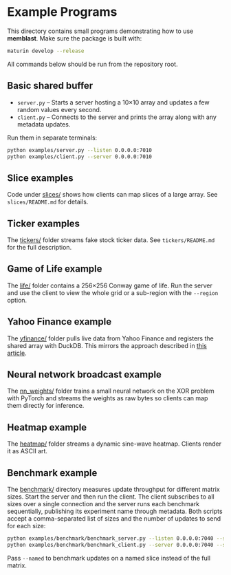 # Example Programs

This directory contains small programs demonstrating how to use **memblast**. Make sure the package is built with:

```bash
maturin develop --release
```

All commands below should be run from the repository root.

## Basic shared buffer

- `server.py` – Starts a server hosting a 10×10 array and updates a few random values every second.
- `client.py` – Connects to the server and prints the array along with any metadata updates.

Run them in separate terminals:

```bash
python examples/server.py --listen 0.0.0.0:7010
python examples/client.py --server 0.0.0.0:7010
```

## Slice examples

Code under [slices/](slices/) shows how clients can map slices of a large array. See `slices/README.md` for details.

## Ticker examples

The [tickers/](tickers/) folder streams fake stock ticker data. See `tickers/README.md` for the full description.

## Game of Life example

The [life/](life/) folder contains a 256×256 Conway game of life. Run the server and
use the client to view the whole grid or a sub-region with the `--region` option.

## Yahoo Finance example

The [yfinance/](yfinance/) folder pulls live data from Yahoo Finance and
registers the shared array with DuckDB. This mirrors the approach described in
[this article](https://www.defconq.tech/docs/tutorials/realTimeStocks?trk=feed_main-feed-card_feed-article-content).

## Neural network broadcast example

The [nn_weights/](nn_weights/) folder trains a small neural network on the XOR problem with PyTorch and streams the weights as raw bytes so clients can map them directly for inference.

## Heatmap example

The [heatmap/](heatmap/) folder streams a dynamic sine-wave heatmap. Clients render it as ASCII art.


## Benchmark example

The [benchmark/](benchmark/) directory measures update throughput for different
matrix sizes. Start the server and then run the client. The client subscribes to
all sizes over a single connection and the server runs each benchmark
sequentially, publishing its experiment name through metadata. Both scripts
accept a comma-separated list of sizes and the number of updates to send for
each size:

```bash
python examples/benchmark/benchmark_server.py --listen 0.0.0.0:7040 --sizes 128,256 --updates 1000
python examples/benchmark/benchmark_client.py --server 0.0.0.0:7040 --sizes 128,256 --updates 1000
```

Pass `--named` to benchmark updates on a named slice instead of the full matrix.
